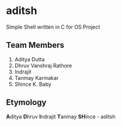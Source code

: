 # aditsh
Simple Shell written in C for OS Project

## Team Members
1. Aditya Dutta
2. Dhruv Vanshraj Rathore
3. Indrajit
4. Tanmay Karmakar
5. Shince K. Baby

## Etymology
**A**ditya **D**hruv **I**ndrajit **T**anmay **SH**ince - aditsh
